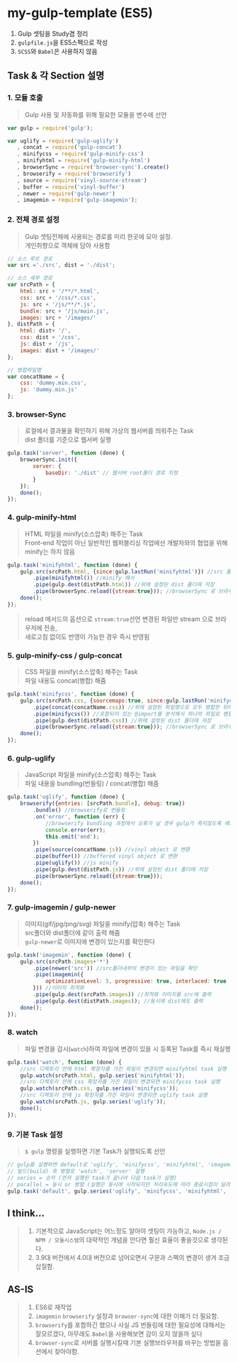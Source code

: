 # my-gulp-template (ES5)
1. Gulp 셋팅을 Study겸 정리  
1. `gulpfile.js`을 ES5스펙으로 작성
1. `SCSS`와 `Babel`은 사용하지 않음

## Task & 각 Section 설명

### 1. 모듈 호출
>Gulp 사용 및 자동화를 위해 필요한 모듈을 변수에 선언

```javascript
var gulp = require('gulp');

var uglify = require('gulp-uglify')
   , concat = require('gulp-concat')
   , minifycss = require('gulp-minify-css')
   , minifyhtml = require('gulp-minify-html')
   , browserSync = require('browser-sync').create()
   , browserify = require('browserify')
   , source = require('vinyl-source-stream')
   , buffer = require('vinyl-buffer')
   , newer = require('gulp-newer')
   , imagemin = require('gulp-imagemin');
```

### 2. 전체 경로 설정
>Gulp 셋팅전체에 사용되는 경로를 미리 한곳에 모아 설정.  
>개인취향으로 객체에 담아 사용함

```javascript
// 소스 루트 경로
var src ='./src', dist = './dist';

// 소스 세부 경로
var srcPath = {
    html: src + '/**/*.html',
    css: src + '/css/*.css',
    js: src + '/js/**/*.js',
    bundle: src + '/js/main.js',
    images: src + '/images/'
}, distPath = {
    html: dist+ '/',
    css: dist + '/css',
    js: dist + '/js',
    images: dist + '/images/'
};

// 병합파일명
var concatName = {
    css: 'dummy.min.css',
    js: 'dummy.min.js'
};
```

### 3. browser-Sync
>로컬에서 결과물을 확인하기 위해 가상의 웹서버를 띄워주는 Task  
>dist 폴더를 기준으로 웹서버 실행

```javascript
gulp.task('server', function (done) {
    browserSync.init({
        server: {
            baseDir: './dist' // 웹서버 root폴더 경로 지정
        }
    });
    done();
});
```

### 4. gulp-minify-html
>HTML 파일을 minify(소스압축) 해주는 Task  
>Front-end 작업이 아닌 일반적인 웹퍼블리싱 작업에선 개발자와의 협업을 위해 minify는 하지 않음

```javascript
gulp.task('minifyhtml', function (done) {
    gulp.src(srcPath.html, {since:gulp.lastRun('minifyhtml')}) //src 폴더 아래의 모든 html 파일을
        .pipe(minifyhtml()) //minify 해서
        .pipe(gulp.dest(distPath.html)) //위에 설정된 dist 폴더에 저장
        .pipe(browserSync.reload({stream:true})); //browserSync 로 브라우저에 반영
    done();
});
```
>reload 메서드의 옵션으로 `stream:true`선언 변경된 파일만 stream 으로 브라우저에 전송,  
>새로고침 없이도 반영이 가능한 경우 즉시 반영됨

### 5. gulp-minify-css / gulp-concat
>CSS 파일을 minify(소스압축) 해주는 Task  
>파일 내용도 concat(병합) 해줌

```javascript
gulp.task('minifycss', function (done) {
    gulp.src(srcPath.css, {sourcemaps:true, since:gulp.lastRun('minifycss')}) //css 폴더의 *.css 파일을
        .pipe(concat(concatName.css)) //위에 설정된 파일명으로 모두 병합한 뒤에,
        .pipe(minifycss()) //포함되어 있는 @import를 분석해서 하나의 파일로 병합하고 minify 해서
        .pipe(gulp.dest(distPath.css)) //위에 설정된 dist 폴더에 저장
        .pipe(browserSync.reload({stream:true})); //browserSync 로 브라우저에 반영
    done();
});
```

### 6. gulp-uglify
>JavaScript 파일을 minify(소스압축) 해주는 Task  
>파일 내용을 bundling(번들링) / concat(병합) 해줌

```javascript
gulp.task('uglify', function (done) {
    browserify({entries: [srcPath.bundle], debug: true})
        .bundle() //browserify로 번들링
        .on('error', function (err) {
            //browserify bundling 과정에서 오류가 날 경우 gulp가 죽지않도록 예외처리
            console.error(err);
            this.emit('end');
        })
        .pipe(source(concatName.js)) //vinyl object 로 변환
        .pipe(buffer()) //buffered vinyl object 로 변환
        .pipe(uglify()) //js minify
        .pipe(gulp.dest(distPath.js)) //위에 설정된 dist 폴더에 저장
        .pipe(browserSync.reload({stream:true}));
    done();
});
```

### 7. gulp-imagemin / gulp-newer
>이미지(gif/jpg/png/svg) 파일을 minify(압축) 해주는 Task  
>src폴더와 dist폴더에 같이 출력 해줌  
>`gulp-newer`로 이미지에 변경이 있는지를 확인한다

```javascript
gulp.task('imagemin', function (done) {
    gulp.src(srcPath.images+'*')
        .pipe(newer('src')) //src폴더내부의 변경이 있는 파일을 확인
        .pipe(imagemin({ 
            optimizationLevel: 5, progressive: true, interlaced: true 
        })) //이미지 최적화
        .pipe(gulp.dest(srcPath.images)) //최적화 이미지를 src에 출력
        .pipe(gulp.dest(distPath.images)); //동시에 dist에도 출력
    done();
});
```

### 8. watch
>파일 변경을 감시(`watch`)하여 파일에 변경이 있을 시 등록된 Task를 즉시 재실행

```javascript
gulp.task('watch', function (done) {
    //src 디렉토리 안에 html 확장자를 가진 파일이 변경되면 minifyhtml task 실행
    gulp.watch(srcPath.html, gulp.series('minifyhtml'));
    //src 디렉토리 안에 css 확장자를 가진 파일이 변경되면 minifycss task 실행
    gulp.watch(srcPath.css, gulp.series('minifycss'));
    //src 디렉토리 안에 js 확장자를 가진 파일이 변경되면 uglify task 실행
    gulp.watch(srcPath.js, gulp.series('uglify'));
    done();
});
```

### 9. 기본 Task 설정
>`$ gulp` 명령을 실행하면 기본 Task가 실행되도록 선언
 
```javascript
// gulp를 실행하면 default로 'uglify', 'minifycss', 'minifyhtml', 'imagemin' 순차적으로 빌드(build)
// 빌드(build) 후 병렬로 'watch', 'server' 실행
// series = 순차 (먼저 실행된 task가 끝나야 다음 task가 실행)
// parallel = 동시 or 병렬 (실행은 동시에 시작되지만 처리속도에 따라 종료시점이 달라진다)
gulp.task('default', gulp.series('uglify', 'minifycss', 'minifyhtml', 'imagemin', gulp.parallel('watch', 'server')));
```

## I think...
>1. 기본적으로 JavaScript는 어느정도 알아야 셋팅이 가능하고, `Node.js / NPM / 모듈시스템`의 대략적인 개념을 안다면 훨신 효율이 좋을것으로 생각된다.  
>1. 3.9대 버전에서 4.0대 버전으로 넘어오면서 구문과 스펙의 변경이 생겨 조금 삽질함.  

## AS-IS
>1. ES6로 재작업 
>1. `imagemin` `browserify` 설정과 `browser-sync`에 대한 이해가 더 필요함.  
>1. `browserify`를 포함하긴 했으나 사실 JS 번들링에 대한 필요성에 대해서는 잘모르겠다, 아무래도 `Babel`을 사용해보면 감이 오지 않을까 싶다  
>1. `browser-sync`로 서버를 실행시킬때 기본 실행브라우저를 바꾸는 방법을 옵션에서 찾아야함.
 